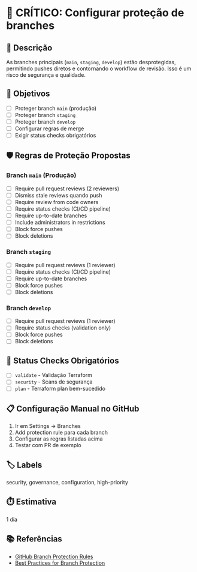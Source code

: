 # 🔴 CRÍTICO: Configurar proteção de branches

## 📝 Descrição
As branches principais (`main`, `staging`, `develop`) estão desprotegidas, permitindo pushes diretos e contornando o workflow de revisão. Isso é um risco de segurança e qualidade.

## 🎯 Objetivos
- [ ] Proteger branch `main` (produção)
- [ ] Proteger branch `staging`
- [ ] Proteger branch `develop`
- [ ] Configurar regras de merge
- [ ] Exigir status checks obrigatórios

## 🛡️ Regras de Proteção Propostas

### Branch `main` (Produção)
- [ ] Require pull request reviews (2 reviewers)
- [ ] Dismiss stale reviews quando push
- [ ] Require review from code owners
- [ ] Require status checks (CI/CD pipeline)
- [ ] Require up-to-date branches
- [ ] Include administrators in restrictions
- [ ] Block force pushes
- [ ] Block deletions

### Branch `staging`
- [ ] Require pull request reviews (1 reviewer)
- [ ] Require status checks (CI/CD pipeline)
- [ ] Require up-to-date branches
- [ ] Block force pushes
- [ ] Block deletions

### Branch `develop`
- [ ] Require pull request reviews (1 reviewer)
- [ ] Require status checks (validation only)
- [ ] Block force pushes
- [ ] Block deletions

## 🔄 Status Checks Obrigatórios
- [ ] `validate` - Validação Terraform
- [ ] `security` - Scans de segurança
- [ ] `plan` - Terraform plan bem-sucedido

## 📋 Configuração Manual no GitHub
1. Ir em Settings → Branches
2. Add protection rule para cada branch
3. Configurar as regras listadas acima
4. Testar com PR de exemplo

## 🏷️ Labels
security, governance, configuration, high-priority

## ⏱️ Estimativa
1 dia

## 📚 Referências
- [GitHub Branch Protection Rules](https://docs.github.com/en/repositories/configuring-branches-and-merges-in-your-repository/managing-protected-branches)
- [Best Practices for Branch Protection](https://docs.github.com/en/repositories/configuring-branches-and-merges-in-your-repository/managing-protected-branches/about-protected-branches)